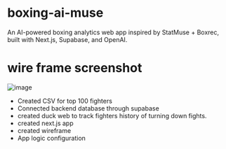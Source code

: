 # boxing-ai-muse
An AI-powered boxing analytics web app inspired by StatMuse + Boxrec, built with Next.js, Supabase, and OpenAI.

# wire frame screenshot
![image](https://github.com/user-attachments/assets/d252969a-ff1f-4af8-99f2-0e82d37ffc71)

- Created CSV for top 100 fighters
- Connected backend database through supabase
- created duck web to track fighters history of turning down fights.
- created next.js app
- created wireframe
- App logic configuration
